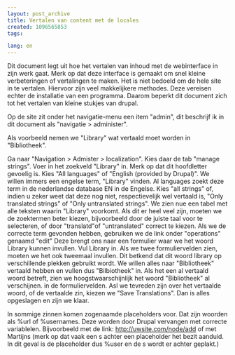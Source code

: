 ```yaml
---
layout: post_archive
title: Vertalen van content met de locales
created: 1096565853
tags:

lang: en
---
```

Dit document legt uit hoe het vertalen van inhoud met de webinterface in zijn werk gaat. 
Merk op dat deze interface is gemaakt om snel kleine verbeteringen of vertalingen te maken. Het is niet bedoeld om de hele site in te vertalen. Hiervoor zijn veel makkelijkere methodes. Deze vereisen echter de installatie van een programma. Daarom beperkt dit document zich tot het vertalen van kleine stukjes van drupal. 


Op de site zit onder het navigatie-menu een item "admin", dit beschrijf ik in dit document als "navigatie > administer".

Als voorbeeld nemen we "Library" wat vertaald moet worden in "Bibliotheek".

Ga naar "Navigation > Admister > localization".
Kies daar de tab "manage strings".
Voer in het zoekveld "Library" in. Merk op dat dit hoofdletter gevoelig is.
Kies "All languages" of "English (provided by Drupal)". We willen immers een engelse term, "Library" vinden. Al languages zoekt deze term in de nederlandse database EN in de Engelse.
Kies "all strings" of, indien u zeker weet dat deze nog niet, respectievelijk wel vertaald is, "Only translated strings" of "Only untranslated strings".
We zien nue een tabel met alle teksten waarin "Library" voorkomt. Als dit er heel veel zijn, moeten we de zoektermen beter kiezen, bijvoorbeeld door de juiste taal voor te selecteren, of door "translatd"of "untranslated" correct te kiezen.
Als we de correcte term gevonden hebben, gebruiken we de link onder "operations" genaamd "edit"
Deze brengt ons naar een formulier waar we het woord Library kunnen invullen. 
Vul Library in. Als we twee formuliervelden zien, moeten we het ook tweemaal invullen. Dit betkend dat dit woord library op verschillende plekken gebruikt wordt. We willen alles naar "Bibliotheek" vertaald hebben en vullen dus "Bilbiotheek" in. 
Als het een al vertaald woord betreft, zien we hoogstwaarschijnlijk het woord "Bibliotheek" al verschijnen. in de formuliervelden.
Asl we tevreden zijn over het vertaalde woord, of de vertaalde zin, kiezen we "Save Translations". Dan is alles opgeslagen en zijn we klaar.

In sommige zinnen komen zogenaamde placeholders voor. Dat zijn woorden als %url of %usernames. Deze worden door Drupal vervangen met correcte variablelen. Bijvoorbeeld met de link: http://uwsite.com/node/add of met Martijns (merk op dat vaak een s achter een placeholder het bezit aanduid. In dit geval is de placeholder dus %user en de s wordt er achter geplakt.)



